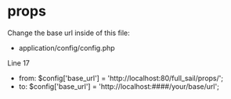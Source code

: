 props
=====

Change the base url inside of this file:

- application/config/config.php
  
Line 17
- from: $config['base_url']	= 'http://localhost:80/full_sail/props/';
- to: $config['base_url']	= 'http://localhost:####/your/base/url';
